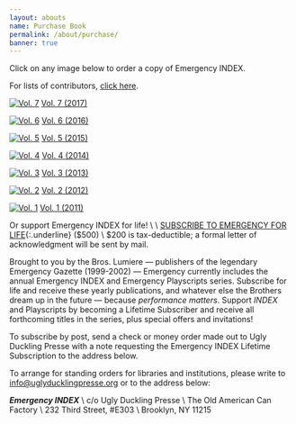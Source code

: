```yaml
---
layout: abouts
name: Purchase Book
permalink: /about/purchase/
banner: true
---
```


Click on any image below to order a copy of Emergency INDEX.

For lists of contributors, [click here](/index/contributors).

[![Vol. 7](/assets/img/about/index7_promo_crop.jpg "Vol. 7")](https://uglyducklingpresse.org/publications/emergency-index-an-annual-document-of-performance-practice-vol-7) [Vol. 7 (2017)](https://uglyducklingpresse.org/publications/emergency-index-an-annual-document-of-performance-practice-vol-7)

[![Vol. 6](/assets/img/about/index6_promo_crop.jpg "Vol. 6")](https://uglyducklingpresse.org/publications/emergency-index-an-annual-document-of-performance-practice-vol-6) [Vol. 6 (2016)](https://uglyducklingpresse.org/publications/emergency-index-an-annual-document-of-performance-practice-vol-6)

[![Vol. 5](/assets/img/about/index5_crop.jpg "Vol. 5")](https://uglyducklingpresse.org/publications/emergency-index-an-annual-document-of-performance-practice-vol-5) [Vol. 5 (2015)](https://uglyducklingpresse.org/publications/emergency-index-an-annual-document-of-performance-practice-vol-5)

[![Vol. 4](/assets/img/about/index4_crop.jpg "Vol. 4")](https://uglyducklingpresse.org/publications/emergency-index-an-annual-document-of-performance-practice-vol-4) [Vol. 4 (2014)](https://uglyducklingpresse.org/publications/emergency-index-an-annual-document-of-performance-practice-vol-4)

[![Vol. 3](/assets/img/about/index-vol-3-crop.jpg "Vol. 3")](https://uglyducklingpresse.org/publications/emergency-index-an-annual-document-of-performance-practice-vol-3) [Vol. 3 (2013)](https://uglyducklingpresse.org/publications/emergency-index-an-annual-document-of-performance-practice-vol-3)

[![Vol. 2](/assets/img/about/index2-cover-spd_crop.jpg "Vol. 2")](https://uglyducklingpresse.org/publications/emergency-index-an-annual-document-of-performance-practice-vol-2) [Vol. 2 (2012)](https://uglyducklingpresse.org/publications/emergency-index-an-annual-document-of-performance-practice-vol-2)

[![Vol. 1](/assets/img/about/emergencyindex2011_final-crop.jpg "Vol. 1")](https://uglyducklingpresse.org/publications/emergency-index-an-annual-document-of-performance-practice-vol-1) [Vol. 1 (2011)](https://uglyducklingpresse.org/publications/emergency-index-an-annual-document-of-performance-practice-vol-1)

Or support Emergency INDEX for life! \\
 \\
[SUBSCRIBE TO EMERGENCY FOR LIFE](https://www.uglyducklingpresse.org/subscribe/){:.underline} ($500) \\
$200 is tax-deductible; a formal letter of acknowledgment will be sent by mail.

Brought to you by the Bros. Lumiere — publishers of the legendary Emergency Gazette (1999-2002) — Emergency currently includes the annual Emergency INDEX and Emergency Playscripts series. Subscribe for life and receive these yearly publications, and whatever else the Brothers dream up in the future — because _performance matters_. Support _INDEX_ and Playscripts by becoming a Lifetime Subscriber and receive all forthcoming titles in the series, plus special offers and invitations!

To subscribe by post, send a check or money order made out to Ugly Duckling Presse with a note requesting the Emergency INDEX Lifetime Subscription to the address below.

To arrange for standing orders for libraries and institutions, please write to <info@uglyducklingpresse.org> or to the address below:

_**Emergency INDEX**_ \\
c/o Ugly Duckling Presse \\
The Old American Can Factory \\
232 Third Street, #E303 \\
Brooklyn, NY 11215
